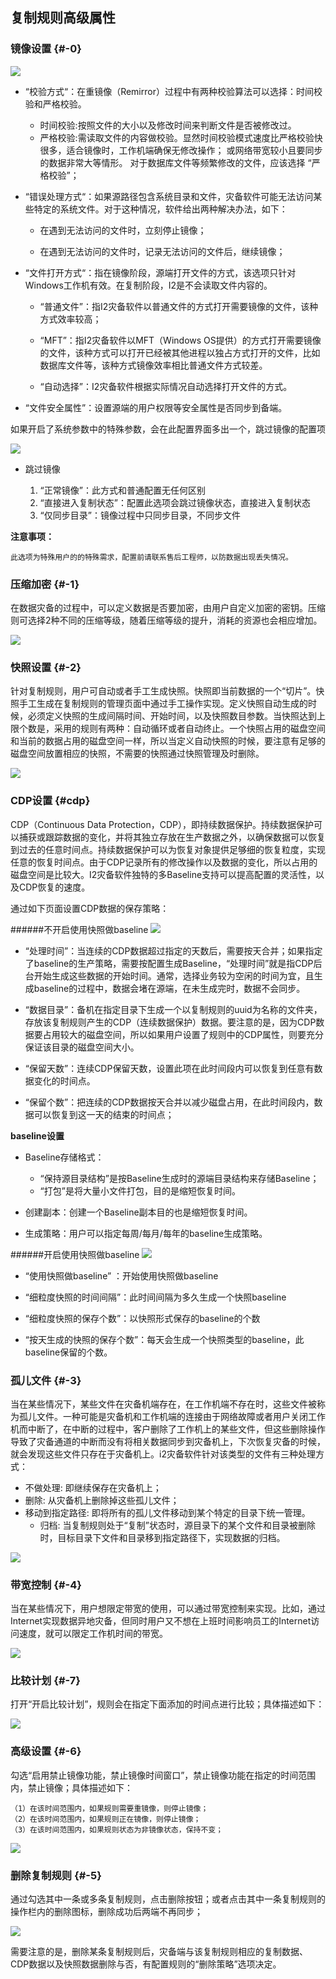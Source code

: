 ## 复制规则高级属性

### 镜像设置 {#-0}

![](/assets/V7.018042614.png)

* “校验方式“：在重镜像（Remirror）过程中有两种校验算法可以选择：时间校验和严格校验。

    * 时间校验:按照文件的大小以及修改时间来判断文件是否被修改过。
    * 严格校验:需读取文件的内容做校验。显然时间校验模式速度比严格校验快很多，适合镜像时，工作机端确保无修改操作； 或网络带宽较小且要同步的数据非常大等情形。 对于数据库文件等频繁修改的文件，应该选择 “严格校验”；

* “错误处理方式“：如果源路径包含系统目录和文件，灾备软件可能无法访问某些特定的系统文件。对于这种情况，软件给出两种解决办法，如下：

    * 在遇到无法访问的文件时，立刻停止镜像；

    * 在遇到无法访问的文件时，记录无法访问的文件后，继续镜像；

* “文件打开方式“：指在镜像阶段，源端打开文件的方式，该选项只针对Windows工作机有效。在复制阶段，I2是不会读取文件内容的。

    * “普通文件”：指I2灾备软件以普通文件的方式打开需要镜像的文件，该种方式效率较高；

    * “MFT”：指I2灾备软件以MFT（Windows OS提供）的方式打开需要镜像的文件，该种方式可以打开已经被其他进程以独占方式打开的文件，比如数据库文件等，该种方式镜像效率相比普通文件方式较差。
    * “自动选择”：I2灾备软件根据实际情况自动选择打开文件的方式。


* “文件安全属性”：设置源端的用户权限等安全属性是否同步到备端。

如果开启了系统参数中的特殊参数，会在此配置界面多出一个，跳过镜像的配置项

![](/assets/V7.118042615.png)

* 跳过镜像

    1. “正常镜像”：此方式和普通配置无任何区别
    2. “直接进入复制状态”：配置此选项会跳过镜像状态，直接进入复制状态
    3. “仅同步目录”：镜像过程中只同步目录，不同步文件

**注意事项：**
```
此选项为特殊用户的的特殊需求，配置前请联系售后工程师，以防数据出现丢失情况。
```
### 压缩加密 {#-1}

在数据灾备的过程中，可以定义数据是否要加密，由用户自定义加密的密钥。压缩则可选择2种不同的压缩等级，随着压缩等级的提升，消耗的资源也会相应增加。

![](/assets/V7.018042613.png)

### 快照设置 {#-2}

针对复制规则，用户可自动或者手工生成快照。快照即当前数据的一个“切片”。快照手工生成在复制规则的管理页面中通过手工操作实现。定义快照自动生成的时候，必须定义快照的生成间隔时间、开始时间，以及快照数目参数。当快照达到上限个数是，采用的规则有两种：自动循环或者自动终止。一个快照占用的磁盘空间和当前的数据占用的磁盘空间一样，所以当定义自动快照的时候，要注意有足够的磁盘空间放置相应的快照，不需要的快照通过快照管理及时删除。

![](/assets/V7.018042609.png)

### CDP设置 {#cdp}

CDP（Continuous Data Protection，CDP），即持续数据保护。持续数据保护可以捕获或跟踪数据的变化，并将其独立存放在生产数据之外，以确保数据可以恢复到过去的任意时间点。持续数据保护可以为恢复对象提供足够细的恢复粒度，实现任意的恢复时间点。由于CDP记录所有的修改操作以及数据的变化，所以占用的磁盘空间是比较大。I2灾备软件独特的多Baseline支持可以提高配置的灵活性，以及CDP恢复的速度。

通过如下页面设置CDP数据的保存策略：

######不开启使用快照做baseline
![](/assets/V7.1.2019011021.png)

* “处理时间”：当连续的CDP数据超过指定的天数后，需要按天合并；如果指定了baseline的生产策略，需要按配置生成Baseline，“处理时间”就是指CDP后台开始生成这些数据的开始时间。通常，选择业务较为空闲的时间为宜，且生成baseline的过程中，数据会堵在源端，在未生成完时，数据不会同步。

* “数据目录”：备机在指定目录下生成一个以复制规则的uuid为名称的文件夹，存放该复制规则产生的CDP（连续数据保护）数据。要注意的是，因为CDP数据要占用较大的磁盘空间，所以如果用户设置了规则中的CDP属性，则要充分保证该目录的磁盘空间大小。

* “保留天数”：连续CDP保留天数，设置此项在此时间段内可以恢复到任意有数据变化的时间点。

* “保留个数”：把连续的CDP数据按天合并以减少磁盘占用，在此时间段内，数据可以恢复到这一天的结束的时间点；


**baseline设置**

* Baseline存储格式：
    * “保持源目录结构”是按Baseline生成时的源端目录结构来存储Baseline；
    * “打包”是将大量小文件打包，目的是缩短恢复时间。


* 创建副本：创建一个Baseline副本目的也是缩短恢复时间。

* 生成策略：用户可以指定每周/每月/每年的baseline生成策略。


######开启使用快照做baseline
![](/assets/V7.1.2019011020.png)

* “使用快照做baseline” ：开始使用快照做baseline

* “细粒度快照的时间间隔”：此时间间隔为多久生成一个快照baseline

* “细粒度快照的保存个数”：以快照形式保存的baseline的个数

* “按天生成的快照的保存个数”：每天会生成一个快照类型的baseline，此baseline保留的个数。

### 孤儿文件 {#-3}

当在某些情况下，某些文件在灾备机端存在，在工作机端不存在时，这些文件被称为孤儿文件。一种可能是灾备机和工作机端的连接由于网络故障或者用户关闭工作机而中断了，在中断的过程中，客户删除了工作机上的某些文件，但这些删除操作导致了灾备通道的中断而没有将相关数据同步到灾备机上，下次恢复灾备的时候，就会发现这些文件只存在于灾备机上。i2灾备软件针对该类型的文件有三种处理方式：

* 不做处理: 即继续保存在灾备机上；
* 删除: 从灾备机上删除掉这些孤儿文件；
* 移动到指定路径: 即将所有的孤儿文件移动到某个特定的目录下统一管理。
  * 归档: 当复制规则处于“复制”状态时，源目录下的某个文件和目录被删除时，目标目录下文件和目录移到指定路径下，实现数据的归档。

![](/assets/V7.018042608.png)

### 带宽控制 {#-4}

当在某些情况下，用户想限定带宽的使用，可以通过带宽控制来实现。比如，通过Internet实现数据异地灾备，但同时用户又不想在上班时间影响员工的Internet访问速度，就可以限定工作机时间的带宽。

![](/assets/V7.018042610.png)

### 比较计划 {#-7}

打开“开启比较计划”，规则会在指定下面添加的时间点进行比较；具体描述如下：

![](/assets/V7.201811141021.png)

### 高级设置 {#-6}

勾选“启用禁止镜像功能，禁止镜像时间窗口”，禁止镜像功能在指定的时间范围内，禁止镜像；具体描述如下：

    （1）在该时间范围内，如果规则需要重镜像，则停止镜像；
    （2）在该时间范围内，如果规则正在镜像，则停止镜像；
    （3）在该时间范围内，如果规则状态为非镜像状态，保持不变；

![](/assets/V7.201811141020.png)

### 删除复制规则 {#-5}

通过勾选其中一条或多条复制规则，点击删除按钮；或者点击其中一条复制规则的操作栏内的删除图标，删除成功后两端不再同步；

![](/assets/V7.025074.png)

需要注意的是，删除某条复制规则后，灾备端与该复制规则相应的复制数据、CDP数据以及快照数据删除与否，有配置规则的“删除策略”选项决定。

